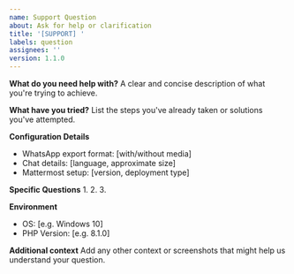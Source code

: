 ```yaml
---
name: Support Question
about: Ask for help or clarification
title: '[SUPPORT] '
labels: question
assignees: ''
version: 1.1.0
---
```


**What do you need help with?**
A clear and concise description of what you're trying to achieve.

**What have you tried?**
List the steps you've already taken or solutions you've attempted.

**Configuration Details**
- WhatsApp export format: [with/without media]
- Chat details: [language, approximate size]
- Mattermost setup: [version, deployment type]

**Specific Questions**
1. 
2. 
3. 

**Environment**
- OS: [e.g. Windows 10]
- PHP Version: [e.g. 8.1.0]

**Additional context**
Add any other context or screenshots that might help us understand your question.
